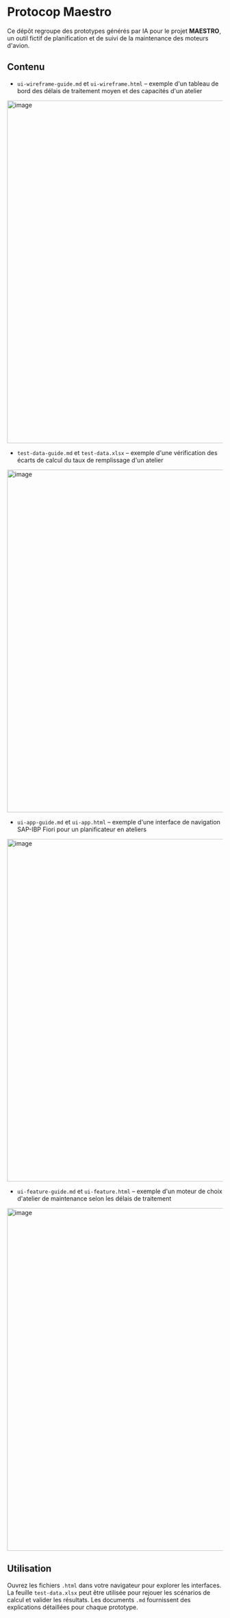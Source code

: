 # Protocop Maestro

Ce dépôt regroupe des prototypes générés par IA pour le projet **MAESTRO**, un outil fictif de planification et de suivi de la maintenance des moteurs d'avion.


## Contenu
- `ui-wireframe-guide.md` et `ui-wireframe.html` – exemple d'un tableau de bord des délais de traitement moyen et des capacités d'un atelier

<img width="800" alt="image" src="https://github.com/user-attachments/assets/74e48704-7bc4-4771-a4d6-40949c4c427b" />

- `test-data-guide.md` et `test-data.xlsx` – exemple d'une vérification des écarts de calcul du taux de remplissage d'un atelier

<img width="800" alt="image" src="https://github.com/user-attachments/assets/05869586-39c9-4b23-824a-8e790a7066e5" />


- `ui-app-guide.md` et `ui-app.html` – exemple d'une interface de navigation SAP-IBP Fiori pour un planificateur en ateliers

<img width="800" alt="image" src="https://github.com/user-attachments/assets/e6199cd2-8025-4c24-9324-e791b4c1f90b" />
 
- `ui-feature-guide.md` et `ui-feature.html` – exemple d'un moteur de choix d'atelier de maintenance selon les délais de traitement

<img width="800" alt="image" src="https://github.com/user-attachments/assets/e1dc92ed-c66e-4c01-b49f-859642f2b4c9" />


## Utilisation
Ouvrez les fichiers `.html` dans votre navigateur pour explorer les interfaces. La feuille `test-data.xlsx` peut être utilisée pour rejouer les scénarios de calcul et valider les résultats. Les documents `.md` fournissent des explications détaillées pour chaque prototype. 


